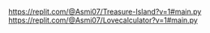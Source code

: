 https://replit.com/@Asmi07/Treasure-Island?v=1#main.py
https://replit.com/@Asmi07/Lovecalculator?v=1#main.py
